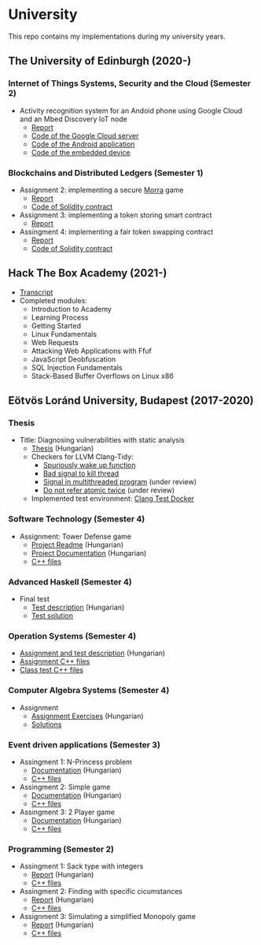 # University

This repo contains my implementations during my university years.

## The University of Edinburgh (2020-)

### Internet of Things Systems, Security and the Cloud (Semester 2)

- Activity recognition system for an Andoid phone using Google Cloud and an Mbed Discovery IoT node
    - [Report](./UoE/IoTSSC/report.pdf)
    - [Code of the Google Cloud server](./UoE/IoTSSC/cloud)
    - [Code of the Android application](./UoE/IoTSSC/mobile-app)
    - [Code of the embedded device](./UoE/IoTSSC/firmware)

### Blockchains and Distributed Ledgers (Semester 1)

- Assignment 2: implementing a secure [Morra](https://en.wikipedia.org/wiki/Morra_%28game%29) game
    - [Report](./UoE/BDL/BDL_Assign2.pdf)
    - [Code of Solidity contract](./UoE/BDL/morra.sol)
- Assignment 3: implementing a token storing smart contract
    - [Report](./UoE/BDL/BDL_Assign3.pdf)
- Assingment 4: implementing a fair token swapping contract
    - [Report](./UoE/BDL/BDL_Assign4.pdf)
    - [Code of Solidity contract](./UoE/BDL/FairSwap.sol)
## Hack The Box Academy (2021-)

- [Transcript](./HTB/HTB_Transcript_AbelKocsis.pdf)
- Completed modules:
    - Introduction to Academy
    - Learning Process
    - Getting Started
    - Linux Fundamentals
    - Web Requests
    - Attacking Web Applications with Ffuf
    - JavaScript Deobfuscation
    - SQL Injection Fundamentals
    - Stack-Based Buffer Overflows on Linux x86

## Eötvös Loránd University, Budapest (2017-2020)

### Thesis

- Title: Diagnosing vulnerabilities with static analysis
    - [Thesis](./ELTE/Thesis/Thesis.pdf) (Hungarian)
    - Checkers for LLVM Clang-Tidy:
        - [Spuriously wake up function](https://github.com/llvm/llvm-project/commit/0f4c70dd3ec6d7ee831f868e3e483273daec18f0)
        - [Bad signal to kill thread](https://github.com/llvm/llvm-project/commit/8d288a0668a574863d52784084ff565c89f7366e)
        - [Signal in multithreaded program](https://reviews.llvm.org/D75229) (under review)
        - [Do not refer atomic twice](https://reviews.llvm.org/D77493) (under review)
    - Implemented test environment: [Clang Test Docker](https://github.com/abelkocsis/clang-test-docker)

### Software Technology (Semester 4)

- Assignment: Tower Defense game
    - [Project Readme](./ELTE/SzofTech/README.md) (Hungarian)
    - [Project Documentation](./ELTE/SzofTech/wikis) (Hungarian)
    - [C++ files](./ELTE/SzofTech/TowerDefense)

### Advanced Haskell (Semester 4)

- Final test
    - [Test description](./ELTE/HASK/README.md) (Hungarian)
    - [Test solution](./ELTE/HASK/Vizsga2.hs)

### Operation Systems (Semester 4)

- [Assignment and test description](./ELTE/OPRE/README.md) (Hungarian)
- [Assignment C++ files](./ELTE/OPRE/beadando)
- [Class test C++ files](./ELTE/OPRE/zh)

### Computer Algebra Systems (Semester 4)

- Assignment
    - [Assignment Exercises](./ELTE/CompAlg/README.md) (Hungarian)
    - [Solutions](./ELTE/CompAlg)

### Event driven applications (Semester 3)

- Assingment 1: N-Princess problem
    - [Documentation](./ELTE/EVA/bead1/doc/Assign1.pdf) (Hungarian)
    - [C++ files](./ELTE/EVA/bead1/src/)
- Assingment 2: Simple game
    - [Documentation](./ELTE/EVA/bead2/doc/Assign2.pdf) (Hungarian)
    - [C++ files](./ELTE/EVA/bead2/src/)
- Assingment 3: 2 Player game
    - [Documentation](./ELTE/EVA/bead3/doc/Assign3.pdf) (Hungarian)
    - [C++ files](./ELTE/EVA/bead3/src/)

### Programming (Semester 2)

- Assingment 1: Sack type with integers
    - [Report](./ELTE/Programming/Bead1/Bead1Prog.pdf) (Hungarian)
    - [C++ files](./ELTE/Programming/Bead1/)
- Assingment 2: Finding with specific cicumstances
    - [Report](./ELTE/Programming/Bead2/Bead2Prog.pdf) (Hungarian)
    - [C++ files](./ELTE/Programming/Bead2/)
- Assignment 3: Simulating a simplified Monopoly game
    - [Report](./ELTE/Programming/Bead3/Bead3Prog.pdf) (Hungarian)
    - [C++ files](./ELTE/Programming/Bead3/)